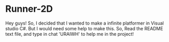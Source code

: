 # Runner-2D
Hey guys! So, I decided that I wanted to make a infinite platformer in Visual studio C#. But I would need some help to make this. So, Read the README text file, and type in chat 'URAIWH' to help me in the project!

